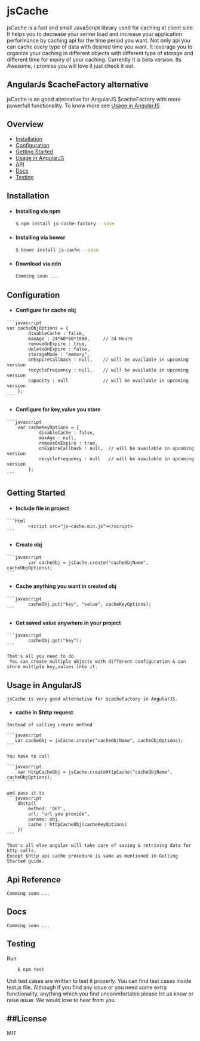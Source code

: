 # jsCache
jsCache is a fast and small JavaScript library used for caching at client side. It helps you to decrease your server load and increase your application performance by caching api
for the time period you want. Not only api you can cache every type of data with desired time you want.
It leverage you to organize your caching in different objects with different type of storage and different time for expiry of your caching. Currently it is beta version.
Its Awesome, i promise you will love it just check it out.

## AngularJs $cacheFactory alternative

jsCache is an good alternative for AngularJS $cacheFactory with more powerfull functionality.
To know more see [Usage in AngularJS](#usage-in-angularjs)

## Overview

* [Installation](#installation)
* [Configuration](#configuration)
* [Getting Started](#getting-started)
* [Usage in AngularJS](#usage-in-angularjs)
* [API](#api-reference)
* [Docs](#docs)
* [Testing](#testing)

## Installation
    
* #### Installing via npm

    ```sh
    $ npm install js-cache-factory --save
    ```
    
* #### Installing via bower

    ```sh
    $ bower install js-cache --save
    ```

* #### Download via cdn

    ```sh
    Comming soon ...
    ```

## Configuration
   * #### Configure for cache obj
    
    ```javascript
    var cacheObjOptions = {
            disableCache : false,       
            maxAge : 24*60*60*1000,     // 24 Hours
            removeOnExpire : true,
            deleteOnExpire : false,
            storageMode : "memory",     
            onExpireCallback : null,    // will be available in upcoming version
            recycleFrequency : null,    // will be available in upcoming version
            capacity : null             // will be available in upcoming version
        };
    ```


   * #### Configure for key,value you store
        
    ```javascript
        var cacheKeyOptions = {
                disableCache : false,
                maxAge : null,
                removeOnExpire : true,
                onExpireCallback : null,  // will be available in upcoming version
                recycleFrequency : null   // will be available in upcoming version
            };
    ```
        
## Getting Started

   * #### Include file in project
   
    ```html
            <script src="js-cache.min.js"></script>
    ```
   * #### Create obj
   
    ```javascript
            var cacheObj = jsCache.create("cacheObjName", cacheObjOptions);
    ```
   * #### Cache anything you want in created obj
   
    ```javascript
            cacheObj.put("key", "value", cacheKeyOptions);
    ```
        
   * #### Get saved value anywhere in your project
   
    ```javascript
            cacheObj.get("key");
    ```    

    That's all you need to do.
     You can create multiple objects with different configuration & can store multiple key,values into it.  

## Usage in AngularJS
    jsCache is very good alternative for $cacheFactory in AngularJS.
    
   * #### cache in $http request
   
    Instead of calling create method

    ```javascript
       var cacheObj = jsCache.create("cacheObjName", cacheObjOptions);
    ```
    
    You have to call
    
    ```javascript
        var httpCacheObj = jsCache.createHttpCache("cacheObjName", cacheObjOptions);
    ```

    and pass it to 
    ```javascript
        $http({
            method: 'GET',
            url: "url you provide",
            params: obj,
            cache : httpCacheObj(cacheKeyOptions)
        })
    ```
    
    That's all else angular will take care of saving & retriving data for http calls.
    Except $http api cache procedure is same as mentioned in Getting Started guide.
    
## Api Reference

    Comming soon ...

## Docs

    Comming soon ...


## Testing
Run 
```sh
    $ npm test
```

Unit test cases are written to test it properly. You can find test cases inside test.js file.
Although if you find any issue or you need some extra functionality, anything which you find unconmfortable please let us know or raise issue. We would love to hear from you.

##License
----
MIT
